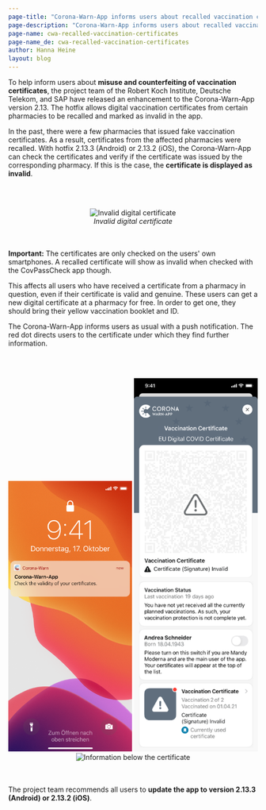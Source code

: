 ```yaml
---
page-title: "Corona-Warn-App informs users about recalled vaccination certificates"
page-description: "Corona-Warn-App informs users about recalled vaccination certificates"
page-name: cwa-recalled-vaccination-certificates
page-name_de: cwa-recalled-vaccination-certificates
author: Hanna Heine
layout: blog
---
```



To help inform users about **misuse and counterfeiting of vaccination certificates**, the project team of the Robert Koch Institute, Deutsche Telekom, and SAP have released an enhancement to the Corona-Warn-App version 2.13. The hotfix allows digital vaccination certificates from certain pharmacies to be recalled and marked as invalid in the app.


<!-- overview -->

In the past, there were a few pharmacies that issued fake vaccination certificates. As a result, certificates from the affected pharmacies were recalled. With hotfix 2.13.3 (Android) or 2.13.2 (iOS), the Corona-Warn-App can check the certificates and verify if the certificate was issued by the corresponding pharmacy. If this is the case, the **certificate is displayed as invalid**.

<br></br>
<center> 
<img src="./zertifikat-ungültig(1)_en_v3.png" title="Invalid digital certificate" alt="Invalid digital certificate" style="align: center" width=250> 
<figcaption aria-hidden="true"><em>Invalid digital certificate</em></figcaption>
</center>
<br></br>


**Important:** The certificates are only checked on the users' own smartphones. A recalled certificate will show as invalid when checked with the CovPassCheck app though.

This affects all users who have received a certificate from a pharmacy in question, even if their certificate is valid and genuine. These users can get a new digital certificate at a pharmacy for free. In order to get one, they should bring their yellow vaccination booklet and ID.

The Corona-Warn-App informs users as usual with a push notification. The red dot directs users to the certificate under which they find further information. 

<br></br>
<center> 
<img src="./push-nachricht_en.png" title="Corona-Warn-App push notification" alt="Corona-Warn-App push notification" style="align: center" width=250> 
<img src="./roter-punkt-impfzertifikat_en.png" title="Certificate tab in the Corona-Warn-App" alt="Certificate tab in the Corona-Warn-App" style="align: center" width=250>
<img src="./zertifikat-ungültig(2)_en.png" title="Information below the certificate" alt="Information below the certificate" style="align: center" width=250>
<figcaption aria-hidden="true"><em></em></figcaption>
</center>
<br></br>


The project team recommends all users to **update the app to version 2.13.3 (Android) or 2.13.2 (iOS)**. 
